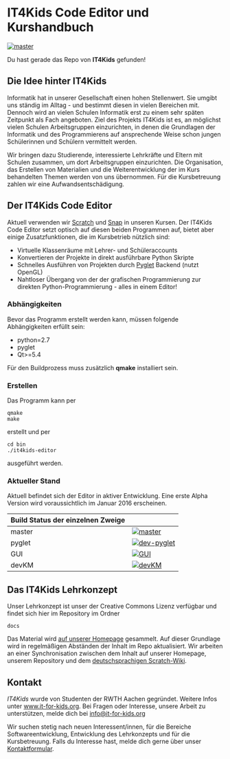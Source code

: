 # IT4Kids Code Editor und Kurshandbuch

[![master](https://travis-ci.org/stes/it4kids.svg?branch=master)](https://travis-ci.org/stes/it4kids)

Du hast gerade das Repo von **IT4Kids** gefunden!

## Die Idee hinter IT4Kids

Informatik hat in unserer Gesellschaft einen hohen Stellenwert. Sie umgibt uns ständig im Alltag - und bestimmt diesen in vielen Bereichen mit. Dennoch wird an vielen Schulen Informatik erst zu einem sehr späten Zeitpunkt als Fach angeboten. Ziel des Projekts IT4Kids ist es, an möglichst vielen Schulen Arbeitsgruppen einzurichten, in denen die Grundlagen der Informatik und des Programmierens auf ansprechende Weise schon jungen Schülerinnen und Schülern vermittelt werden.

Wir bringen dazu Studierende, interessierte Lehrkräfte und Eltern mit Schulen zusammen, um dort Arbeitsgruppen einzurichten. Die Organisation, das Erstellen von Materialien und die Weiterentwicklung der im Kurs behandelten Themen werden von uns übernommen. Für die Kursbetreuung zahlen wir eine Aufwandsentschädigung.

## Der IT4Kids Code Editor

Aktuell verwenden wir [Scratch](https://scratch.mit.edu) und [Snap](code.it-for-kids.org) in unseren Kursen. Der IT4Kids Code Editor setzt optisch auf diesen beiden Programmen auf, bietet aber einige Zusatzfunktionen, die im Kursbetrieb nützlich sind:

- Virtuelle Klassenräume mit Lehrer- und Schüleraccounts
- Konvertieren der Projekte in direkt ausführbare Python Skripte
- Schnelles Ausführen von Projekten durch [Pyglet](https://bitbucket.org/pyglet/pyglet/wiki/Home) Backend (nutzt OpenGL)
- Nahtloser Übergang von der der grafischen Programmierung zur direkten Python-Programmierung - alles in einem Editor!

### Abhängigkeiten

Bevor das Programm erstellt werden kann, müssen folgende Abhängigkeiten erfüllt sein:

- python=2.7
- pyglet
- Qt>=5.4

Für den Buildprozess muss zusätzlich **qmake** installiert sein.

### Erstellen

Das Programm kann per

```
qmake
make
```

erstellt und per 

```
cd bin
./it4kids-editor
```

ausgeführt werden.

### Aktueller Stand

Aktuell befindet sich der Editor in aktiver Entwicklung. Eine erste Alpha Version wird voraussichtlich im Januar 2016 erscheinen.

|    Build Status der einzelnen Zweige                                                                                ||
|-------|--------------------------------------------------------------------------------------------------------------|
|master | [![master](https://travis-ci.org/stes/it4kids.svg?branch=master)](https://travis-ci.org/stes/it4kids)        |
|pyglet | [![dev-pyglet](https://travis-ci.org/stes/it4kids.svg?branch=dev-pyglet)](https://travis-ci.org/stes/it4kids)|
|GUI    | [![GUI](https://travis-ci.org/stes/it4kids.svg?branch=GUI)](https://travis-ci.org/stes/it4kids)       |
|devKM  | [![devKM](https://travis-ci.org/stes/it4kids.svg?branch=devKM)](https://travis-ci.org/stes/it4kids)       |

## Das IT4Kids Lehrkonzept

Unser Lehrkonzept ist unser der Creative Commons Lizenz verfügbar und findet sich hier im Repository im Ordner
```
docs
```

Das Material wird [auf unserer Homepage](www.it-for-kids.org/projects) gesammelt. Auf dieser Grundlage wird in regelmäßigen Abständen der Inhalt im Repo aktualisiert. Wir arbeiten an einer Synchronisation zwischen dem Inhalt auf unserer Homepage, unserem Repository und dem [deutschsprachigen Scratch-Wiki](http://scratch-dach.info/wiki/Kategorie:IT4Kids_Projektsammlung).

## Kontakt

*IT4Kids* wurde von Studenten der RWTH Aachen gegründet. Weitere Infos unter www.it-for-kids.org.
Bei Fragen oder Interesse, unsere Arbeit zu unterstützen, melde dich bei info@it-for-kids.org

Wir suchen stetig nach neuen Interessent/innen, für die Bereiche Softwareentwicklung, Entwicklung des Lehrkonzepts und für die Kursbetreuung. Falls du Interesse hast, melde dich gerne über unser [Kontaktformular](http://www.it-for-kids.org/contact).
